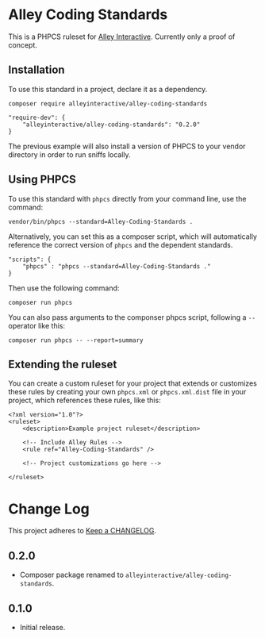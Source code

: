 # Alley Coding Standards

This is a PHPCS ruleset for [Alley Interactive](https://alley.co). Currently only a proof of concept.

## Installation

To use this standard in a project, declare it as a dependency.

```
composer require alleyinteractive/alley-coding-standards
```

```
"require-dev": {
    "alleyinteractive/alley-coding-standards": "0.2.0"
}
```

The previous example will also install a version of PHPCS to your vendor directory in order to run sniffs locally.

## Using PHPCS

To use this standard with `phpcs` directly from your command line, use the command:

```
vendor/bin/phpcs --standard=Alley-Coding-Standards .
```

Alternatively, you can set this as a composer script, which will automatically reference the correct version of `phpcs` and the dependent standards.

```
"scripts": {
    "phpcs" : "phpcs --standard=Alley-Coding-Standards ."
}
```

Then use the following command:

```
composer run phpcs
```

You can also pass arguments to the componser phpcs script, following a `--` operator like this:

```
composer run phpcs -- --report=summary
```

## Extending the ruleset
You can create a custom ruleset for your project that extends or customizes these rules by creating your own  `phpcs.xml` or `phpcs.xml.dist` file in your project, which references these rules, like this:

```
<?xml version="1.0"?>
<ruleset>
	<description>Example project ruleset</description>

    <!-- Include Alley Rules -->
    <rule ref="Alley-Coding-Standards" />

    <!-- Project customizations go here -->

</ruleset>
```

# Change Log

This project adheres to [Keep a CHANGELOG](https://keepachangelog.com/en/1.0.0/).

## 0.2.0

- Composer package renamed to `alleyinteractive/alley-coding-standards`.

## 0.1.0

- Initial release.
